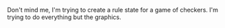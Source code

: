 Don't mind me, I'm trying to create a rule state for a game of checkers.
I'm trying to do everything but the graphics.